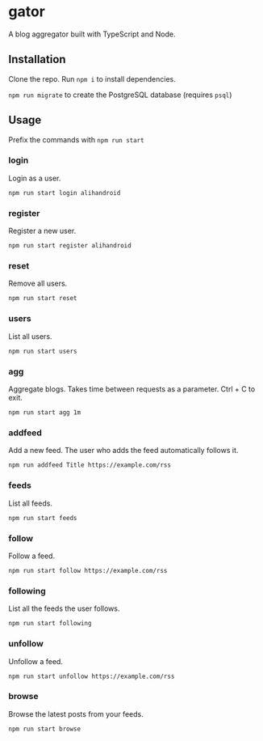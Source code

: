 # gator

A blog aggregator built with TypeScript and Node.

## Installation

Clone the repo. Run `npm i` to install dependencies.

`npm run migrate` to create the PostgreSQL database (requires `psql`)

## Usage

Prefix the commands with `npm run start`

### login

Login as a user.

```
npm run start login alihandroid
```

### register

Register a new user.

```
npm run start register alihandroid
```

### reset

Remove all users.

```
npm run start reset
```

### users

List all users.


```
npm run start users
```

### agg

Aggregate blogs. Takes time between requests as a parameter. Ctrl + C to exit.


```
npm run start agg 1m
```

### addfeed

Add a new feed. The user who adds the feed automatically follows it.

```
npm run addfeed Title https://example.com/rss
```

### feeds

List all feeds.

```
npm run start feeds
```

### follow

Follow a feed.

```
npm run start follow https://example.com/rss
```

### following

List all the feeds the user follows.

```
npm run start following
```

### unfollow

Unfollow a feed.

```
npm run start unfollow https://example.com/rss
```

### browse

Browse the latest posts from your feeds.

```
npm run start browse
```